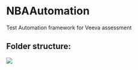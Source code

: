 # NBAAutomation
Test Automation framework for Veeva assessment






## Folder structure:

![](https://github.com/BharathiKannanB/NBAAutomation/blob/master/Folder%structure.png)

